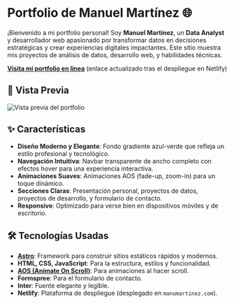 # Portfolio de Manuel Martínez 🌐

¡Bienvenido a mi portfolio personal! Soy **Manuel Martínez**, un **Data Analyst** y desarrollador web apasionado por transformar datos en decisiones estratégicas y crear experiencias digitales impactantes. Este sitio muestra mis proyectos de análisis de datos, desarrollo web, y habilidades técnicas.

**[Visita mi portfolio en línea](https://manumartinez.netlify.app/)** (enlace actualizado tras el despliegue en Netlify)

## 📸 Vista Previa

![Vista previa del portfolio](https://github.com/Manu-Martinez/portfolio/raw/main/images/portfolio-screenshot.PNG)  


## ✨ Características

- **Diseño Moderno y Elegante**: Fondo gradiente azul-verde que refleja un estilo profesional y tecnológico.
- **Navegación Intuitiva**: Navbar transparente de ancho completo con efectos hover para una experiencia interactiva.
- **Animaciones Suaves**: Animaciones AOS (fade-up, zoom-in) para un toque dinámico.
- **Secciones Claras**: Presentación personal, proyectos de datos, proyectos de desarrollo, y formulario de contacto.
- **Responsive**: Optimizado para verse bien en dispositivos móviles y de escritorio.

## 🛠️ Tecnologías Usadas

- **[Astro](https://astro.build/)**: Framework para construir sitios estáticos rápidos y modernos.
- **HTML, CSS, JavaScript**: Para la estructura, estilos y funcionalidad.
- **[AOS (Animate On Scroll)](https://michalsnik.github.io/aos/)**: Para animaciones al hacer scroll.
- **Formspree**: Para el formulario de contacto.
- **Inter**: Fuente elegante y legible.
- **Netlify**: Plataforma de despliegue (desplegado en `manumartinez.com`).
